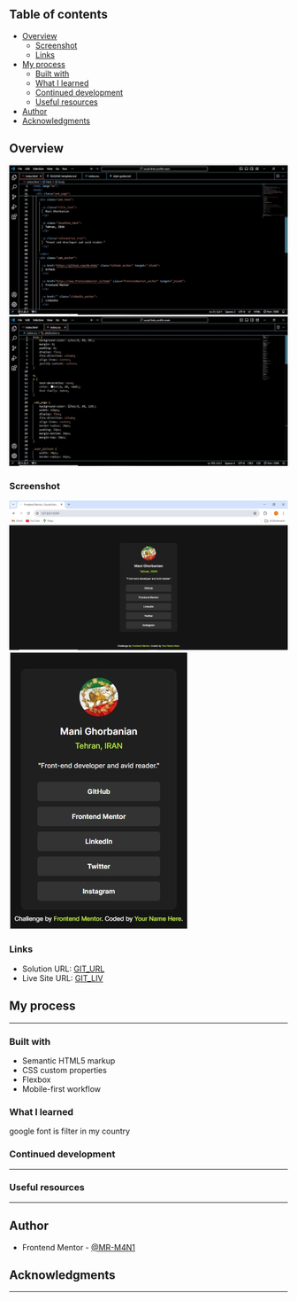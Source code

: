 ## Table of contents

- [Overview](#overview)
  - [Screenshot](#screenshot)
  - [Links](#links)
- [My process](#my-process)
  - [Built with](#built-with)
  - [What I learned](#what-i-learned)
  - [Continued development](#continued-development)
  - [Useful resources](#useful-resources)
- [Author](#author)
- [Acknowledgments](#acknowledgments)


## Overview

![](./assets/images/html_of_pr.JPG)
![](./assets/images/css_of_pr.JPG)

### Screenshot

![](./assets/images/screenshot_1.jpg)
![](./assets/images/screenshot_2.jpg)


### Links

- Solution URL: [GIT_URL](https://your-solution-url.com)
- Live Site URL: [GIT_LIV](https://your-live-site-url.com)

## My process

-------------------------------

### Built with

- Semantic HTML5 markup
- CSS custom properties
- Flexbox
- Mobile-first workflow


### What I learned

google font is filter in my country

### Continued development

----------------------------------------------------

### Useful resources

----------------------------------------------------

## Author

- Frontend Mentor - [@MR-M4N1](https://www.frontendmentor.io/home)

## Acknowledgments

-------------------------------------------
